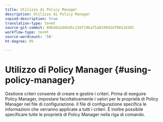 ```yaml
---
title: Utilizzo di Policy Manager
description: Utilizzo di Policy Manager
copied-description: true
translation-type: tm+mt
source-git-commit: 89bdda1d4bd5c126f19ba75a819942df901183d1
workflow-type: tm+mt
source-wordcount: '58'
ht-degree: 0%

---
```



# Utilizzo di Policy Manager {#using-policy-manager}

Gestione criteri consente di creare e gestire i criteri. Prima di eseguire Policy Manager, impostare facoltativamente i valori per le proprietà di Policy Manager nel file di configurazione. Il file di configurazione specifica le informazioni che verranno applicate a tutti i criteri. È inoltre possibile specificare tutte le proprietà di Policy Manager nella riga di comando.
